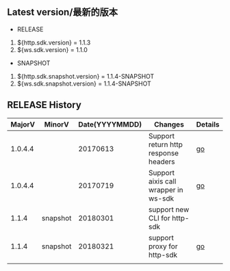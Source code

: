 ## Latest version/最新的版本
* RELEASE
 1.  ${http.sdk.version} = 1.1.3
 2.  ${ws.sdk.version} = 1.1.0
* SNAPSHOT
 1.  ${http.sdk.snapshot.version} = 1.1.4-SNAPSHOT
 1.  ${ws.sdk.snapshot.version} = 1.1.4-SNAPSHOT

## RELEASE History

| MajorV  | MinorV | Date(YYYYMMDD) | Changes                              | Details |
| ------- | ------ | -------------- | ------------------------------------ | ------- |
| 1.0.4.4 |        | 20170613       | Support return http response headers | [go](release/r20170613.md)|
| 1.0.4.4 |        | 20170719       | Support aixis call wrapper in ws-sdk | [go](release/r20170719.md)|
| 1.1.4   | snapshot |20180301     | support new CLI for http-sdk          |        |
| 1.1.4   | snapshot |20180321     | support proxy for http-sdk          |   [go](release/r20180321.md)     |
|         |        |                |                                      |         |

